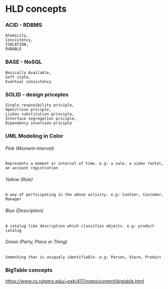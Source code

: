 # HLD concepts

### ACID - RDBMS
    Atomicity, 
    Consistency, 
    ISOLATION, 
    DURABLE

### BASE - NoSQL
    Basically Available, 
    Soft state, 
    Eventual consistency 
		
### SOLID - design priceples
    Single resposibility priciple, 
    Open/close priciple, 
    Liskov substitution principle, 
    Interface segregation priciple, 
    Dipendency inversion priciple
    
### UML Modeling in Color

   ###### Pink (Moment-interval)
    Represents a moment or interval of time. e.g: a sale, a video rental, an account registration    
   ###### Yellow (Role)
    A way of participating in the above activity. e.g: Cashier, Customer, Manager    
   ###### Blue (Description)
    A catalog like description which classifies objects. e.g: product catalog    
   ###### Green (Party, Place or Thing)
    Something that is uniquely identifiable. e.g: Person, Store, Product

### BigTable concepts
https://www.cs.rutgers.edu/~pxk/417/notes/content/bigtable.html
